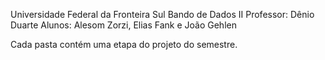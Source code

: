 Universidade Federal da Fronteira Sul
Bando de Dados II
Professor: Dênio Duarte
Alunos: Alesom Zorzi, Elias Fank e João Gehlen

Cada pasta contém uma etapa do projeto do semestre.
